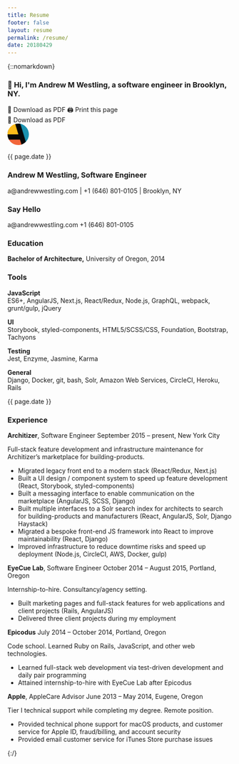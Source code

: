 ```yaml
---
title: Resume
footer: false
layout: resume
permalink: /resume/
date: 20180429
---
```


{::nomarkdown}
<!-- Overrides for regular site styles -->
<style>
  .wrapper { max-width: calc(960px - (30px * 2)) !important; }
  .post-content { margin-bottom: 0; }
  .page-content { padding-bottom: 0; }
  a, a:visited, a:active, a:hover {
    color: unset;
    text-decoration: none;
  }
  @media print {
    .page-content { padding: 0; }
    .site-header { display: none !important; }
  }
</style>

<!-- Tachyons -->
<link rel="stylesheet" href="{{ "/assets/css/tachyons.min.css" | relative_url }}"/>
<link rel="stylesheet" href="{{ "/assets/css/tachyons-print.css" | relative_url }}">

<!-- Resume -->
<article class="sans-serif">
  <!-- Greeting (Large) -->
  <section id="top" class="db-ns dn mb4 w-100-ns">
    <h1 class="f3 lh-title mb3 mt0">👋 Hi, I'm Andrew M Westling, a software engineer in <span class="dib">Brooklyn, NY.</span></h1>
    <a class="b--gray ba black br2 dib f6 ph3 pv1" onclick="ga('send','event', 'Resume', 'download')" href="#">📄 Download as PDF</a>
    <a class="b--gray ba black br2 dib f6 ph3 pv1" onclick="ga('send','event', 'Resume', 'print')" href="javascript:window.print()">🖨 Print this page</a>
  </section>
  <!-- Greeting (Small) -->
  <section id="contact-s" class="db dn-ns mb4 w-100-ns">
    <a class="b--gray ba black br2 dib dn-p f6 mb4 ph3 pv2" onclick="ga('send','event', 'Resume', 'download')" href="#">📄 Download as PDF</a>
    <div class="fl-p">
      <img class="dib-p dn" src="/assets/a.png" style="height: 48px; width: 48px; margin-right: 10px; border-radius: 50%;"/>
    </div>
    <div id="date-updated" class="dn db-p fr-p">
      <p class="f7 light-gray">{{ page.date }}</p>
    </div>
    <div>
      <h1 class="f4 lh-title mb0-p mf3 mt0"><strong class="dib">Andrew M Westling</strong>, <span class="dib f5">Software Engineer</span></h1>
      <p class="lh-title mb0-p mf3 mt0">
        <a class="black db dib-p link" onclick="ga('send','event', 'Resume', 'email')" href="mailto:a@andrewwestling.com" target="_blank">a@andrewwestling.com</a>
        <span class="dib-p dn"> | </span>
        <a class="black db dib-p link" onclick="ga('send','event', 'Resume', 'phone')" href="tel:16468010105" target="_blank">+1 (646) 801-0105</a>
        <span class="dib-p dn"> | </span>
        <span class="db dib-p">Brooklyn, NY</span>
      </p>
    </div>
  </section>
  <div class="fl-p flex flex-column-reverse flex-row-ns flex-wrap w-100-p">
    <!-- Sidebar -->
    <section id="sidebar" class="f6 fl-p flex flex-column flex-grow pr3-ns pr3-p w-40-ns w-third-p">
      <!-- Contact -->
      <div id="contact-ns" class="db-ns dn mb3">
        <h1 class="b f4 lh-title mb2 mt0">Say Hello</h1>
        <p class="lh-copy mt0-ns">
          <a class="db link underline-hover" onclick="ga('send','event', 'Resume', 'email')" href="mailto:a@andrewwestling.com" target="_blank">a@andrewwestling.com</a>
          <a class="db link underline-hover" onclick="ga('send','event', 'Resume', 'phone')" href="tel:16468010105" target="_blank">+1 (646) 801-0105</a>
        </p>
      </div>
      <!-- Education -->
      <div id="education" class="mb3 order-1-ns order-2">
        <h1 class="b f4 lh-title mb2 mt0">Education</h1>
        <p><strong class="dib">Bachelor of Architecture,</strong> <span class="dib">University of Oregon, 2014</span></p>
      </div>
      <!-- Tools -->
      <div id="tools" class="mb3 order-2-ns order-1">
        <h1 class="b f4 lh-title mb2 mt0">Tools</h1>
        <p class="mb2"><strong>JavaScript</strong><br>ES6+, AngularJS, Next.js, React/Redux, Node.js, GraphQL, webpack, grunt/gulp, jQuery</p>
        <p class="mb2"><strong>UI</strong><br>Storybook, styled-components, HTML5/SCSS/CSS, Foundation, Bootstrap, Tachyons</p>
        <p class="mb2"><strong>Testing</strong><br>Jest, Enzyme, Jasmine, Karma</p>
        <p class="mb2"><strong>General</strong><br>Django, Docker, git, bash, Solr, <span class="dib">Amazon Web Services</span>, CircleCI, Heroku, Rails</p>
      </div>
      <div id="date-updated" class="dn-p order-3">
        <p class="f7 light-gray">{{ page.date }}</p>
      </div>
    </section>
    <!-- Experience -->
    <section id="experience" class="fl-p flex flex-column flex-grow w-60-ns w-two-thirds-p">
      <h1 class="b f4 lh-title mb2 mt0">Experience</h1>
      <!-- Architizer -->
      <div class="mb3">
        <div class="mb2">
          <span class="db f5 mt0 lh-title"><strong><a class="link underline"href="https://architizer.com" target="_blank">Architizer</a></strong>, Software Engineer</span>
          <span class="db f7 gray i lh-copy mt0">September 2015 – present, New York City</span>
        </div>
        <div class="f6 lh-copy mb3">
          <p class="mb2">Full-stack feature development and infrastructure maintenance for Architizer’s marketplace for building-products.</p>
          <ul class="lh-copy ml3">
            <li>Migrated legacy front end to a modern stack <span class="dib f7 gray i">(React/Redux, Next.js)</span></li>
            <li>Built a UI design / component system to speed up feature development <span class="dib f7 gray i">(React, Storybook, styled-components)</span></li>
            <li>Built a messaging interface to enable communication on the marketplace <span class="dib f7 gray i">(AngularJS, SCSS, Django)</span></li>
            <li>Built multiple interfaces to a Solr search index for architects to search for building-products and manufacturers <span class="dib f7 gray i">(React, AngularJS, Solr, Django Haystack)</span></li>
            <li>Migrated a bespoke front-end JS framework into React to improve maintainability <span class="dib f7 gray i">(React, Django)</span></li>
            <li>Improved infrastructure to reduce downtime risks and speed up deployment <span class="dib f7 gray i">(Node.js, CircleCI, AWS, Docker, gulp)</span></li>
          </ul>
        </div>
      </div>
      <!-- EyeCue Lab -->
      <div class="mb3">
        <div class="mb2">
          <span class="db f5 mt0 lh-title"><strong><a class="link underline" href="http://eyecuelab.com/" target="_blank">EyeCue Lab</a></strong>, Software Engineer</span>
          <span class="db f7 gray i lh-copy mt0">October 2014 – August 2015, Portland, Oregon</span>
        </div>
        <div class="f6 lh-copy mb3">
          <p class="mb2">Internship-to-hire. Consultancy/agency setting.</p>
          <ul class="lh-copy ml3">
            <li>Built marketing pages and full-stack features for web applications and client projects <span class="dib f7 gray i">(Rails, AngularJS)</span></li>
            <li>Delivered three client projects during my employment</li>
          </ul>
        </div>
      </div>
      <!-- Epicodus -->
      <div class="mb3">
        <div class="mb2">
          <span class="db f5 mt0 lh-title"><strong><a class="link underline" href="https://epicodus.com/" target="_blank">Epicodus</a></strong>
          <span class="db f7 gray i lh-copy mt0">July 2014 – October 2014, Portland, Oregon</span>
        </div>
        <div class="f6 lh-copy mb3">
          <p class="mb2">Code school. Learned Ruby on Rails, JavaScript, and other web technologies.</p>
          <ul class="lh-copy ml3">
            <li>Learned full-stack web development via test-driven development and daily pair programming</li>
            <li>Attained internship-to-hire with EyeCue Lab after Epicodus</li>
          </ul>
        </div>
      </div>
      <!-- Apple -->
      <div class="mb3">
        <div class="mb2">
          <span class="db f5 mt0 lh-title"><strong><a class="link underline" href="https://support.apple.com" target="_blank">Apple</a></strong>, AppleCare Advisor</span>
          <span class="db f7 gray i lh-copy mt0">June 2013 – May 2014, Eugene, Oregon</span>
        </div>
        <div class="f6 lh-copy mb3">
          <p class="mb2">Tier I technical support while completing my degree. Remote position.</p>
          <ul class="lh-copy ml3">
            <li>Provided technical phone support for macOS products, and customer service for Apple ID, fraud/billing, and account security</li>
            <li>Provided email customer service for iTunes Store purchase issues</li>
          </ul>
        </div>
      </div>
    </section>
  </div>
</article>
{:/}

